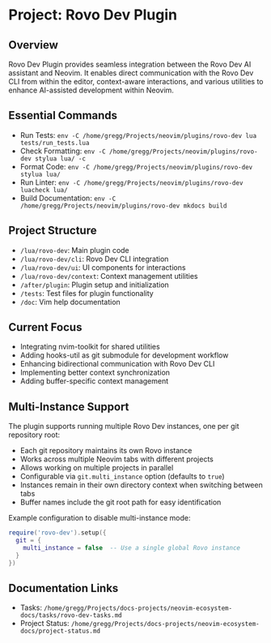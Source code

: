 # Project: Rovo Dev Plugin

## Overview

Rovo Dev Plugin provides seamless integration between the Rovo Dev AI assistant and Neovim. It enables direct communication with the Rovo Dev CLI from within the editor, context-aware interactions, and various utilities to enhance AI-assisted development within Neovim.

## Essential Commands

- Run Tests: `env -C /home/gregg/Projects/neovim/plugins/rovo-dev lua tests/run_tests.lua`
- Check Formatting: `env -C /home/gregg/Projects/neovim/plugins/rovo-dev stylua lua/ -c`
- Format Code: `env -C /home/gregg/Projects/neovim/plugins/rovo-dev stylua lua/`
- Run Linter: `env -C /home/gregg/Projects/neovim/plugins/rovo-dev luacheck lua/`
- Build Documentation: `env -C /home/gregg/Projects/neovim/plugins/rovo-dev mkdocs build`

## Project Structure

- `/lua/rovo-dev`: Main plugin code
- `/lua/rovo-dev/cli`: Rovo Dev CLI integration
- `/lua/rovo-dev/ui`: UI components for interactions
- `/lua/rovo-dev/context`: Context management utilities
- `/after/plugin`: Plugin setup and initialization
- `/tests`: Test files for plugin functionality
- `/doc`: Vim help documentation

## Current Focus

- Integrating nvim-toolkit for shared utilities
- Adding hooks-util as git submodule for development workflow
- Enhancing bidirectional communication with Rovo Dev CLI
- Implementing better context synchronization
- Adding buffer-specific context management

## Multi-Instance Support

The plugin supports running multiple Rovo Dev instances, one per git repository root:

- Each git repository maintains its own Rovo instance
- Works across multiple Neovim tabs with different projects
- Allows working on multiple projects in parallel
- Configurable via `git.multi_instance` option (defaults to `true`)
- Instances remain in their own directory context when switching between tabs
- Buffer names include the git root path for easy identification

Example configuration to disable multi-instance mode:

```lua
require('rovo-dev').setup({
  git = {
    multi_instance = false  -- Use a single global Rovo instance
  }
})
```

## Documentation Links

- Tasks: `/home/gregg/Projects/docs-projects/neovim-ecosystem-docs/tasks/rovo-dev-tasks.md`
- Project Status: `/home/gregg/Projects/docs-projects/neovim-ecosystem-docs/project-status.md`
